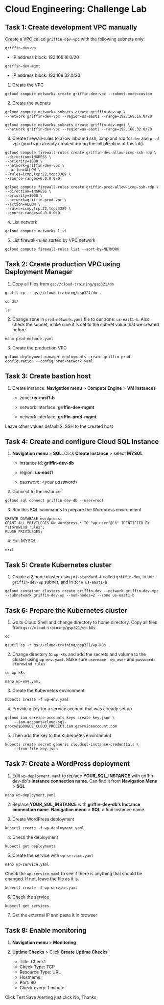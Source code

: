 # Cloud Engineering: Challenge Lab
## Task 1: Create development VPC manually
Create a VPC called `griffin-dev-vpc` with the following subnets only:

`griffin-dev-wp`
* IP address block: 192.168.16.0/20

`griffin-dev-mgmt`
* IP address block: 192.168.32.0/20

1. Create the VPC
```
gcloud compute networks create griffin-dev-vpc --subnet-mode=custom
```
2. Create the subnets
```
gcloud compute networks subnets create griffin-dev-wp \
--network griffin-dev-vpc --region=us-east1 --range=192.168.16.0/20
```
```
gcloud compute networks subnets create griffin-dev-mgmt \
--network griffin-dev-vpc --region=us-east1 --range=192.168.32.0/20
```
3. Create firewall-rules to allow inbound ssh, icmp and rdp for `dev` and `prod` vpc (prod vpc already created during the initialization of this lab).
```
gcloud compute firewall-rules create griffin-dev-allow-icmp-ssh-rdp \
--direction=INGRESS \
--priority=1000 \
--network=griffin-dev-vpc \
--action=ALLOW \
--rules=icmp,tcp:22,tcp:3389 \
--source-ranges=0.0.0.0/0
```
```
gcloud compute firewall-rules create griffin-prod-allow-icmp-ssh-rdp \
--direction=INGRESS \
--priority=1000 \
--network=griffin-prod-vpc \
--action=ALLOW \
--rules=icmp,tcp:22,tcp:3389 \
--source-ranges=0.0.0.0/0
```
4. List network
```
gcloud compute networks list
```
5. List firewall-rules sorted by VPC network
```
gcloud compute firewall-rules list --sort-by=NETWORK
```
## Task 2: Create production VPC using Deployment Manager
1. Copy all files from `gs://cloud-training/gsp321/dm`
```
gsutil cp -r gs://cloud-training/gsp321/dm .
```
```
cd dm/
```
```
ls
```
2. Change zone in `prod-network.yaml` file to our zone: `us-east1-b`. Also check the subnet, make sure it is set to the subnet value that we created before
```
nano prod-network.yaml
```
3. Create the production VPC
```
gcloud deployment-manager deployments create griffin-prod-configuration --config prod-network.yaml
```
## Task 3: Create bastion host
1. Create instance. **Navigation menu** > **Compute Engine** > **VM instances**

      * zone: **us-east1-b**
      
      * network interface: **griffin-dev-mgmt**
      
      * network interface: **griffin-prod-mgmt**
      
Leave other values default
2. SSH to the created host

## Task 4: Create and configure Cloud SQL Instance
1. **Navigation menu** > **SQL**. Click **Create Instance** > select **MYSQL**
      
      * instance id: **griffin-dev-db**
       
      * region: **us-east1**
       
      * password: *\<your password>*

2. Connect to the instance
```
gcloud sql connect griffin-dev-db --user=root
```
3. Run this SQL commands to prepare the Wordpress environment
```
CREATE DATABASE wordpress;
GRANT ALL PRIVILEGES ON wordpress.* TO "wp_user"@"%" IDENTIFIED BY "stormwind_rules";
FLUSH PRIVILEGES;
```
4. Exit MYSQL
```
exit
```
## Task 5: Create Kubernetes cluster
1. Create a 2 node cluster using `n1-standard-4` called `griffin-dev`, in the `griffin-dev-wp` subnet, and in `zone us-east1-b`
```
gcloud container clusters create griffin-dev --network griffin-dev-vpc --subnetwork griffin-dev-wp --num-nodes=2 --zone us-east1-b
```
## Task 6: Prepare the Kubernetes cluster
1. Go to Cloud Shell and change directory to home directory. Copy all files from `gs://cloud-training/gsp321/wp-k8s`
```
cd
```
```
gsutil cp -r gs://cloud-training/gsp321/wp-k8s .
```
2. Change directory to `wp-k8s` and add the secrets and volume to the cluster using `wp-env.yaml`. Make sure `username: wp_user` and `password: stormwind_rules`
```
cd wp-k8s
```
```
nano wp-env.yaml
```
3. Create the Kubernetes environment
```
kubectl create -f wp-env.yaml
```
4. Provide a key for a service account that was already set up
```
gcloud iam service-accounts keys create key.json \
    --iam-account=cloud-sql-proxy@$GOOGLE_CLOUD_PROJECT.iam.gserviceaccount.com
```
5. Then add the key to the Kubernetes environment
```
kubectl create secret generic cloudsql-instance-credentials \
    --from-file key.json
```
## Task 7: Create a WordPress deployment
1. Edit `wp-deployment.yaml` to replace **YOUR_SQL_INSTANCE** with griffin-dev-db's **instance connection name**. Can find it from **Navigation Menu** > **SQL**
```
nano wp-deployment.yaml
```
2. Replace **YOUR_SQL_INSTANCE** with **griffin-dev-db's Instance connection name**. **Navigation menu** > **SQL** > find instance name.

3. Create WordPress deployment
```
kubectl create -f wp-deployment.yaml
```
4. Check the deployment
```
kubectl get deployments
```
5. Create the service with `wp-service.yaml`
```
nano wp-service.yaml
```
Check the `wp-service.yaml` to see if there is anything that should be changed. If not, leave the file as it is.
```
kubectl create -f wp-service.yaml
```
6. Check the service
```
kubectl get services
```
7. Get the external IP and paste it in browser

## Task 8: Enable monitoring
1. **Navigation menu** > **Monitoring**
2. **Uptime Checks** > Click **Create Uptime Checks**

    *  Title: Check1
    *  Check Type: TCP
    * Resource Type: URL
    * Hostname: <ext ip from kubectl get service>
    * Port: 80
    * Check every: 1 minute

Click Test
Save
Alerting just click No, Thanks
